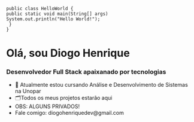 `public class HelloWorld {` <br>
    `public static void main(String[] args)`<br>
      `System.out.println("Hello World!");`<br>
 ` }` <br>
`}`
<h1>Olá, sou Diogo Henrique</h1>
<h3>Desenvolvedor Full Stack apaixanado por tecnologias</h3>

<ul>
    <li>📖 Atualmente estou cursando Análise e Desenvolvimento de Sistemas na Unopar</li>
    <li>🗂Todos os meus projetos estarão aqui</li>
    <li>OBS: ALGUNS PRIVADOS!</li>
    <li>Fale comigo: <link>diogohenriquedev@gmail.com</link></li>
</ul>
